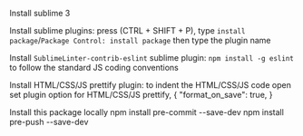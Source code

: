 Install sublime 3

Install sublime plugins:
	press (CTRL + SHIFT + P), type `install package`/`Package Control: install package`
	then type the plugin name

Install `SublimeLinter-contrib-eslint` sublime plugin:
	`npm install -g eslint`
	to follow the standard JS coding conventions

Install HTML/CSS/JS prettify plugin:
 	to indent the HTML/CSS/JS code
	open set plugin option for HTML/CSS/JS prettify,
	{
		"format_on_save": true,
	}

Install this package locally
npm install pre-commit --save-dev
npm install pre-push --save-dev